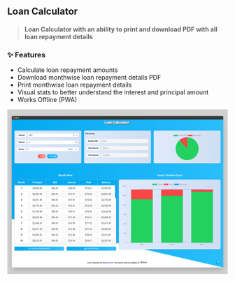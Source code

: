 ## Loan Calculator
> #### Loan Calculator with an ability to print and download PDF with all loan repayment details

### :sparkles: Features

- Calculate loan repayment amounts
- Download monthwise loan repayment details PDF
- Print monthwise loan repayment details
- Visual stats to better understand the interest and principal amount
- Works Offline (PWA)

[![loan calculator app screenshot](readme/loan_calculator_screenshot_1.png "Loan Calculator App Screenshot")](https://abdulsamad.github.io/loan_calculator)
